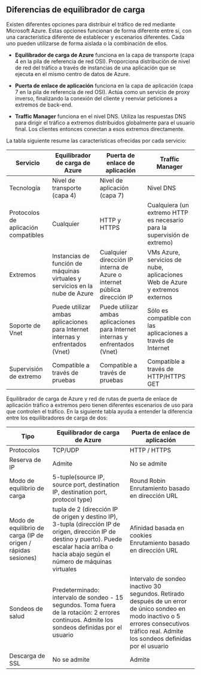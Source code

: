 ## <a name="load-balancer-differences"></a>Diferencias de equilibrador de carga

Existen diferentes opciones para distribuir el tráfico de red mediante Microsoft Azure. Estas opciones funcionan de forma diferente entre sí, con una característica diferente de establecer y escenarios diferentes. Cada uno pueden utilizarse de forma aislada o la combinación de ellos.

- **Equilibrador de carga de Azure** funciona en la capa de transporte (capa 4 en la pila de referencia de red OSI). Proporciona distribución de nivel de red del tráfico a través de instancias de una aplicación que se ejecuta en el mismo centro de datos de Azure.

- **Puerta de enlace de aplicación** funciona en la capa de aplicación (capa 7 en la pila de referencia de red OSI). Actúa como un servicio de proxy inverso, finalizando la conexión del cliente y reenviar peticiones a extremos de back-end.

- **Traffic Manager** funciona en el nivel DNS.  Utiliza las respuestas DNS para dirigir el tráfico a extremos distribuidos globalmente para el usuario final. Los clientes entonces conectan a esos extremos directamente.

La tabla siguiente resume las características ofrecidas por cada servicio:

| Servicio | Equilibrador de carga de Azure | Puerta de enlace de aplicación | Traffic Manager |
|---|---|---|---|
|Tecnología| Nivel de transporte (capa 4) | Nivel de aplicación (capa 7) | Nivel DNS |
| Protocolos de aplicación compatibles | Cualquier | HTTP y HTTPS |  Cualquiera (un extremo HTTP es necesario para la supervisión de extremo) |
| Extremos | Instancias de función de máquinas virtuales y servicios en la nube de Azure | Cualquier dirección IP interna de Azure o internet pública dirección IP | VMs Azure, servicios de nube, aplicaciones Web de Azure y extremos externos |
| Soporte de Vnet | Puede utilizar ambas aplicaciones para Internet internas y enfrentados (Vnet) | Puede utilizar ambas aplicaciones para Internet internas y enfrentados (Vnet) |    Sólo es compatible con las aplicaciones a través de Internet |
Supervisión de extremo | Compatible a través de pruebas | Compatible a través de pruebas | Compatible a través de HTTP/HTTPS GET | 

Equilibrador de carga de Azure y red de rutas de puerta de enlace de aplicación tráfico a extremos pero tienen diferentes escenarios de uso para que controlen el tráfico. En la siguiente tabla ayuda a entender la diferencia entre los equilibradores de carga de dos:

| Tipo | Equilibrador de carga de Azure | Puerta de enlace de aplicación |
|---|---|---|
| Protocolos | TCP/UDP | HTTP / HTTPS |
| Reserva de IP | Admite | No se admite | 
| Modo de equilibrio de carga | 5-tuple(source IP, source port, destination IP, destination port, protocol type) | Round Robin<br>Enrutamiento basado en dirección URL | 
| Modo de equilibrio de carga (IP de origen / rápidas sesiones) |  tupla de 2 (dirección IP de origen y destino IP), 3-tupla (dirección IP de origen, dirección IP de destino y puerto). Puede escalar hacia arriba o hacia abajo según el número de máquinas virtuales | Afinidad basada en cookies<br>Enrutamiento basado en dirección URL |
| Sondeos de salud | Predeterminado: intervalo de sondeo - 15 segundos. Toma fuera de la rotación: 2 errores continuos. Admite los sondeos definidas por el usuario | Intervalo de sondeo inactivo 30 segundos. Retirado después de un error de único sondeo en modo inactivo o 5 errores consecutivos tráfico real. Admite los sondeos definidas por el usuario | 
| Descarga de SSL | No se admite | Admite | 
  
